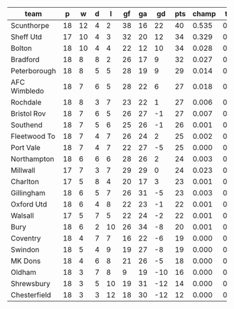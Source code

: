 |     team     | p  | w  | d | l  | gf | ga | gd  | pts | champ | top2  | top3  | top4  |  5-7  | bot4  | bot3  | bot2  |
|--------------|----|----|---|----|----|----|-----|-----|-------|-------|-------|-------|-------|-------|-------|-------|
| Scunthorpe   | 18 | 12 | 4 |  2 | 38 | 16 |  22 |  40 | 0.535 | 0.795 | 0.896 | 0.939 | 0.048 | 0.000 | 0.000 | 0.000|
| Sheff Utd    | 17 | 10 | 4 |  3 | 32 | 20 |  12 |  34 | 0.329 | 0.650 | 0.787 | 0.867 | 0.095 | 0.000 | 0.000 | 0.000|
| Bolton       | 18 | 10 | 4 |  4 | 22 | 12 |  10 |  34 | 0.028 | 0.098 | 0.211 | 0.327 | 0.283 | 0.003 | 0.002 | 0.000|
| Bradford     | 18 |  8 | 8 |  2 | 26 | 17 |   9 |  32 | 0.027 | 0.101 | 0.222 | 0.340 | 0.277 | 0.005 | 0.002 | 0.001|
| Peterborough | 18 |  8 | 5 |  5 | 28 | 19 |   9 |  29 | 0.014 | 0.066 | 0.155 | 0.246 | 0.262 | 0.006 | 0.003 | 0.001|
| AFC Wimbledo | 18 |  7 | 6 |  5 | 28 | 22 |   6 |  27 | 0.018 | 0.072 | 0.167 | 0.264 | 0.270 | 0.006 | 0.004 | 0.002|
| Rochdale     | 18 |  8 | 3 |  7 | 23 | 22 |   1 |  27 | 0.006 | 0.029 | 0.078 | 0.140 | 0.208 | 0.023 | 0.012 | 0.005|
| Bristol Rov  | 18 |  7 | 6 |  5 | 26 | 27 |  -1 |  27 | 0.007 | 0.034 | 0.086 | 0.153 | 0.223 | 0.022 | 0.011 | 0.005|
| Southend     | 18 |  7 | 5 |  6 | 25 | 26 |  -1 |  26 | 0.001 | 0.012 | 0.035 | 0.069 | 0.147 | 0.051 | 0.028 | 0.012|
| Fleetwood To | 18 |  7 | 4 |  7 | 26 | 24 |   2 |  25 | 0.002 | 0.011 | 0.035 | 0.071 | 0.149 | 0.049 | 0.026 | 0.011|
| Port Vale    | 18 |  7 | 4 |  7 | 22 | 27 |  -5 |  25 | 0.000 | 0.004 | 0.012 | 0.025 | 0.074 | 0.125 | 0.072 | 0.035|
| Northampton  | 18 |  6 | 6 |  6 | 28 | 26 |   2 |  24 | 0.003 | 0.020 | 0.054 | 0.104 | 0.179 | 0.033 | 0.018 | 0.007|
| Millwall     | 17 |  7 | 3 |  7 | 29 | 29 |   0 |  24 | 0.023 | 0.078 | 0.170 | 0.262 | 0.264 | 0.009 | 0.004 | 0.002|
| Charlton     | 17 |  5 | 8 |  4 | 20 | 17 |   3 |  23 | 0.001 | 0.004 | 0.010 | 0.022 | 0.065 | 0.149 | 0.091 | 0.050|
| Gillingham   | 18 |  6 | 5 |  7 | 26 | 31 |  -5 |  23 | 0.003 | 0.011 | 0.034 | 0.062 | 0.133 | 0.064 | 0.035 | 0.016|
| Oxford Utd   | 18 |  6 | 4 |  8 | 22 | 23 |  -1 |  22 | 0.001 | 0.005 | 0.014 | 0.030 | 0.078 | 0.124 | 0.076 | 0.038|
| Walsall      | 17 |  5 | 7 |  5 | 22 | 24 |  -2 |  22 | 0.001 | 0.006 | 0.019 | 0.039 | 0.096 | 0.097 | 0.056 | 0.029|
| Bury         | 18 |  6 | 2 | 10 | 26 | 34 |  -8 |  20 | 0.001 | 0.003 | 0.011 | 0.026 | 0.072 | 0.134 | 0.082 | 0.042|
| Coventry     | 18 |  4 | 7 |  7 | 16 | 22 |  -6 |  19 | 0.000 | 0.000 | 0.002 | 0.005 | 0.023 | 0.321 | 0.217 | 0.125|
| Swindon      | 18 |  5 | 4 |  9 | 19 | 27 |  -8 |  19 | 0.000 | 0.000 | 0.001 | 0.002 | 0.015 | 0.427 | 0.316 | 0.192|
| MK Dons      | 18 |  4 | 6 |  8 | 21 | 26 |  -5 |  18 | 0.000 | 0.001 | 0.003 | 0.008 | 0.032 | 0.260 | 0.175 | 0.096|
| Oldham       | 18 |  3 | 7 |  8 |  9 | 19 | -10 |  16 | 0.000 | 0.000 | 0.000 | 0.000 | 0.002 | 0.679 | 0.572 | 0.422|
| Shrewsbury   | 18 |  3 | 5 | 10 | 19 | 31 | -12 |  14 | 0.000 | 0.000 | 0.000 | 0.000 | 0.003 | 0.668 | 0.557 | 0.415|
| Chesterfield | 18 |  3 | 3 | 12 | 18 | 30 | -12 |  12 | 0.000 | 0.000 | 0.000 | 0.000 | 0.002 | 0.745 | 0.643 | 0.494|
